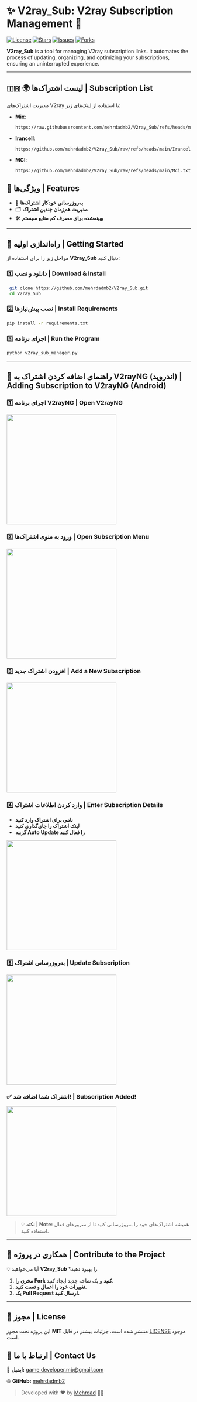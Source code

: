 # ✨ V2ray_Sub: V2ray Subscription Management 🔗

[![License](https://img.shields.io/github/license/mehrdadmb2/V2ray_Sub?style=flat-square)](LICENSE)
[![Stars](https://img.shields.io/github/stars/mehrdadmb2/V2ray_Sub?style=flat-square)](https://github.com/mehrdadmb2/V2ray_Sub/stargazers)
[![Issues](https://img.shields.io/github/issues/mehrdadmb2/V2ray_Sub?style=flat-square)](https://github.com/mehrdadmb2/V2ray_Sub/issues)
[![Forks](https://img.shields.io/github/forks/mehrdadmb2/V2ray_Sub?style=flat-square)](https://github.com/mehrdadmb2/V2ray_Sub/network/members)

**V2ray_Sub** is a tool for managing V2ray subscription links. It automates the process of updating, organizing, and optimizing your subscriptions, ensuring an uninterrupted experience.

---

## 🇮🇷 🌍 لیست اشتراک‌ها | Subscription List

مدیریت اشتراک‌های V2ray با استفاده از لینک‌های زیر:

- **Mix**:
  ```
  https://raw.githubusercontent.com/mehrdadmb2/V2ray_Sub/refs/heads/main/Mix.txt
  ```
- **Irancell**:
  ```
  https://github.com/mehrdadmb2/V2ray_Sub/raw/refs/heads/main/Irancell.txt
  ```
- **MCI**:
  ```
  https://github.com/mehrdadmb2/V2ray_Sub/raw/refs/heads/main/Mci.txt
  ```

## 📌 ویژگی‌ها | Features

- 🔄 **به‌روزرسانی خودکار اشتراک‌ها**
- 🗂 **مدیریت هم‌زمان چندین اشتراک**
- 🛠 **بهینه‌شده برای مصرف کم منابع سیستم**

---

## 🚀 راه‌اندازی اولیه | Getting Started

مراحل زیر را برای استفاده از **V2ray_Sub** دنبال کنید:

### 1️⃣ دانلود و نصب | Download & Install
```bash
 git clone https://github.com/mehrdadmb2/V2ray_Sub.git
 cd V2ray_Sub
```

### 2️⃣ نصب پیش‌نیازها | Install Requirements
```bash
pip install -r requirements.txt
```

### 3️⃣ اجرای برنامه | Run the Program
```bash
python v2ray_sub_manager.py
```

---

## 📲 راهنمای اضافه کردن اشتراک به V2rayNG (اندروید) | Adding Subscription to V2rayNG (Android)

### 1️⃣ **اجرای برنامه V2rayNG | Open V2rayNG**
<img src="Pic/Screenshot_2025-02-27-14-41-55-096_com.v2ray.ang-edit.jpg" width="300">

### 2️⃣ **ورود به منوی اشتراک‌ها | Open Subscription Menu**
<img src="Pic/Screenshot_2025-02-27-14-42-51-665_com.v2ray.ang-edit.jpg" width="300">

### 3️⃣ **افزودن اشتراک جدید | Add a New Subscription**
<img src="Pic/Screenshot_2025-02-27-14-43-25-782_com.v2ray.ang-edit.jpg" width="300">

### 4️⃣ **وارد کردن اطلاعات اشتراک | Enter Subscription Details**
- **نامی برای اشتراک وارد کنید**
- **لینک اشتراک را جای‌گذاری کنید**
- **گزینه Auto Update را فعال کنید**

<img src="Pic/Screenshot_2025-02-27-14-44-08-341_com.v2ray.ang-edit.jpg" width="300">

### 5️⃣ **به‌روزرسانی اشتراک | Update Subscription**
<img src="Pic/Screenshot_2025-02-27-14-46-29-900_com.v2ray.ang-edit.jpg" width="300">

### ✅ **اشتراک شما اضافه شد! | Subscription Added!**
<img src="Pic/Screenshot_2025-02-27-14-46-54-915_com.v2ray.ang.jpg" width="300">

> 💡 **نکته | Note:** همیشه اشتراک‌های خود را به‌روزرسانی کنید تا از سرورهای فعال استفاده کنید.

---

## 🤝 همکاری در پروژه | Contribute to the Project

💡 آیا می‌خواهید **V2ray_Sub** را بهبود دهید؟
1. **مخزن را Fork کنید** و یک شاخه جدید ایجاد کنید.
2. **تغییرات خود را اعمال و تست کنید.**
3. **یک Pull Request ارسال کنید.**

---

## 📝 مجوز | License

این پروژه تحت مجوز **MIT** منتشر شده است. جزئیات بیشتر در فایل [LICENSE](LICENSE) موجود است.

## 📩 ارتباط با ما | Contact Us

📧 **ایمیل:** [game.developer.mb@gmail.com](mailto:game.developer.mb@gmail.com)

🌐 **GitHub:** [mehrdadmb2](https://github.com/mehrdadmb2)

> Developed with ❤️ by [Mehrdad](https://github.com/mehrdadmb2) 👨‍💻

